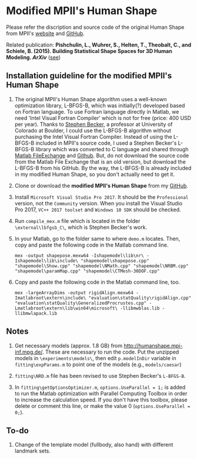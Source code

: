 Modified MPII's Human Shape
=====

Please refer the  discription and source code of the original Human Shape from MPII's [website](http://humanshape.mpi-inf.mpg.de/) and [GitHub](https://github.com/leonid-pishchulin/humanshape).

Related publication: **Pishchulin, L., Wuhrer, S., Helten, T., Theobalt, C., and Schiele, B. (2015). Building Statistical Shape Spaces for 3D Human Modeling. _ArXiv_** ([see](http://arxiv.org/abs/1503.05860))


Installation guideline for the modified MPII's Human Shape
---

1. The original MPII's Human Shape algorithm uses a well-known optimization library, L-BFGS-B, which was initially(?) developed based on Fortran language. To use Fortran language directly in Matlab, we need 'Intel Visual Fortran Compiler' which is not for free (price: 400 USD per year). Thanks to [Stephen Becker](http://amath.colorado.edu/faculty/becker/), a professor at University of Colorado at Boulder, I could use the L-BFGS-B algorithm without purchasing the Intel Visual Fortran Compiler. Instead of using the L-BFGS-B included in MPII's source code, I used a Stephen Becker's L-BFGS-B library which was converted to C language and shared through [Matlab FileExchange](https://nl.mathworks.com/matlabcentral/fileexchange/35104-lbfgsb--l-bfgs-b--mex-wrapper) and [Github](https://github.com/stephenbeckr/L-BFGS-B-C). But, do not download the source code from the Matlab File Exchange that is an old version, but download the L-BFGS-B from his GitHub. By the way, the L-BFGS-B is already included in my modified Human Shape, so you don't actually need to get it.


1. Clone or download the **modified MPII's Human Shape** from my [GitHub](https://github.com/HandongHCI/humanshape).

1. Install `Microsoft Visual Studio Pro 2017`. It should be the `Professional` version, not the `Community` version. When you install the Visual Studio Pro 2017, `VC++ 2017 toolset` and `Windows 10 SDK` should be checked.

1. Run `compile_mex.m` file which is located in the folder `\external\lbfgsb_C\`, which is Stephen Becker's work.

1. In your Matlab, go to the folder same to where `demo.m` locates. Then, copy and paste the following code in the Matlab command line.

    ```
    mex -output shapepose.mexw64 -Ishapemodel\lib\nr\ -Ishapemodel\lib\include\ "shapemodel\shapepose.cpp" "shapemodel\Show.cpp" "shapemodel\NMath.cpp" "shapemodel\NRBM.cpp" "shapemodel\paramMap.cpp" "shapemodel\CTMesh-30DOF.cpp"
    ```

1. Copy and paste the following code in the Matlab command line, too.
    ```
    mex -largeArrayDims -output rigidAlign.mexw64 -Imatlabroot\extern\include\ "evaluation\statQuality\rigidAlign.cpp" "evaluation\statQuality\GeneralizedProcrustes.cpp" -Lmatlabroot\extern\lib\win64\microsoft\ -llibmwblas.lib -llibmwlapack.lib
    ```

Notes
---

1. Get necessary models (approx. 1.8 GB) from http://humanshape.mpi-inf.mpg.de/. These are necessary to run the code. Put the unzipped models in `\experiments\models\`, then edit `p.modelInDir` variable in `fitting\expParams.m` to point one of the models (e.g., `models/caesar`)

1. `fitting\NRD.m` file has been revised to use Stephen Becker's `L-BFGS-B`.

1. In `fitting\getOptionsOptimizer.m`, `options.UseParallel = 1;` is added to run the Matlab optimization with Parallel Computing Toolbox in order to increase the calculation speed. If you don't have this toolbox, please delete or comment this line, or make the value 0 (`options.UseParallel = 0;`).


To-do
---

1. Change of the template model (fullbody, also hand) with different landmark sets.